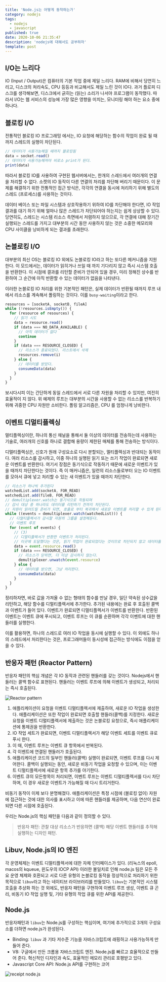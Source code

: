 ```yaml
---
title: 'Node.js는 어떻게 동작하는가'
category: nodejs
tags:
  - nodejs
  - javascript
published: true
date: 2020-10-06 21:35:47
description: 'nodejs에 대해서도 공부하자'
template: post
---
```


## I/O는 느리다

IO (Input / Output)은 컴퓨터의 기본 작업 중에 제일 느리다. RAM에 비해서 당연히 느리고, 디스크의 처리속도, CPU 등등과 비교해서도 제일 느린 것이 IO다. 과거 플로피 디스크를 생각해보면, 디스크에서 긁히는 (읽는) 소리가 나서야 프로그램이 동작했다. 따라서 I/O는 웹 서비스의 성능에 가장 많은 영향을 미치는, 모니터링 해야 하는 요소 중에 하나다.

## 블로킹 I/O

전통적인 블로킹 IO 프로그래밍 에서는, IO 요청에 해당하는 함수의 작업이 완료 될 때까지 스레드의 실행이 차단된다.

```javascript
// 데이터가 사용가능해질 때까지 블로킹됨
data = socket.read()
// 데이터가 사용가능해져야 비로소 print가 된다.
print(data)
```

따라서 블로킹 IO를 사용하여 구현된 웹서버에서는, 한개의 스레드에서 여러개의 연결을 처리할 수 없다. 소켓의 IO 동작이 다른 연결의 처리를 차단해 버리기 때문이다. 이 문제를 해결하기 위한 전통적인 접근 방식은, 각각의 연결을 동시에 처리하기 위해 별도의 스레드 (프로세스)를 사용하는 것이다.

데이터 베이스 또는 파일 시스템과 상호작용하기 위하여 IO를 차단해야 한다면, IO 작업 결과를 대기 하기 위해 얼마나 많은 스레드가 차단되어야 하는지는 쉽게 상상할 수 있다. 당연히도, 스레드는 시스템 리소스 측면에서 저렴하지 않으므로, 각 연결에 대해 장기간 실행되는 스레드를 가지고 대부분의 시간 동안 사용하지 않는 것은 소중한 메모리와 CPU 사이클을 낭비하게 되는 결과를 초래한다.

## 논블로킹 I/O

대부분의 최신 OS는 블로킹 IO 외에도 논블로킹 IO라고 하는 또다른 메커니즘을 지원한다. 이 모드에서는, 데이터가 읽히거나 쓰일 때 까지 기다리지 않고 즉시 시스템 호출을 반환한다. 이 시점에 결과를 리턴할 준비가 안되어 있을 경우, 미리 정해진 상수를 반환하여 그 순간에 아직 반환할 수 있는 데이터가 없음을 나타낸다.

이러한 논블로킹 IO 처리를 위한 기본적인 패턴은, 실제 데이터가 반환될 때까지 루프 내에서 리소스를 계속해서 폴링하는 것이다. 이를 `busy-waiting`이라고 한다.

```javascript
resources = [socketA, socketB, fileA]
while (!resources.isEmpty()) {
  for (resource of resources) {
    // 읽기 시도
    data = resource.read()
    if (data === NO_DATA_AVAILABLE) {
      // 아직 데이터가 없다
      continue
    }
    if (data === RESOURCE_CLOSED) {
      // 리소스가 종료되었다. 리스트에서 삭제
      resources.remove(i)
    } else {
      // 데이터를 받았다.
      consumeData(data)
    }
  }
}
```

보시다시피 이는 간단하게 동일 스레드에서 서로 다른 자원을 처리할 수 있지만, 여전히 효율적이 지 않다. 위 예제의 루프는 대부분의 시간을 사용할 수 없는 리소스를 반복하기 위해 귀중한 CPU 자원만 소비한다. 폴링 알고리즘은, CPU 를 엄청나게 낭비한다.

## 이벤트 디멀티플렉싱

멀티플렉싱이란, 하나의 통신 채널을 통해서 둘 이상의 데이터를 전송하는데 사용하는 기술로, 여러개의 신호를 하나로 결합해 용량이 제한된 매체를 통해 전송하는 방식이다.

디멀티플렉싱은, 신호가 원래 구성요소로 다시 분할되는, 멀티플렉싱과 반대되는 동작이다. 여러 리소스를 감시하고, 이중 하나의 실행된 읽기 또는 쓰기 작업이 완료되면 새로운 이벤트를 반환한다. 여기서 장점은 동기식으로 작동하기 때문에 새로운 이벤트가 있을 때까지 차단한다는 것이다. 즉 이 매커니즘은, 일련의 리소스들로부터 오는 IO 이벤트를 모아서 큐에 넣고 처리할 수 있는 새 이벤트가 있을 때까지 차단한다.

```javascript
// 리소스가 하나씩 추가된다
watchedList.add(socketA, FOR_READ)
watchedList.add(fileB, FOR_READ)
// demultiplexer.watch는 동기식으로 작동되며
// 감시 대상 중 하나라도 데이터를 리턴하기 전까지 차단된다.
// 자원이 읽어드릴 준비가 되면, 호출로 부터 복귀해서 새로운 이벤트를 처리할 수 있게 된다. (비동기)
while ((events = demultiplexer.watch(watchedList))) {
  // 디멀티플렉서가 감시할 자원의 그룹을 설정해둔다.
  // 이벤트 루프
  for (event of events) {
    // (3)
    // 디멀티플렉서가 반환한 이벤트가 처리된다.
    // 이곳에 도달했다는 것은, 읽기 작업이 완료되었다는 것이므로 차단되지 않고 데이터를 반환한다.
    data = event.resource.read()
    if (data === RESOURCE_CLOSED) {
      // 리소스가 닫히면, 더 이상 감시하지 않는다.
      demultiplexer.unwatch(event.resource)
    } else {
      // 데이터를 받으면, 그냥 처리한다.
      consumeData(data)
    }
  }
}
```

정리하자면, 바로 값을 가져올 수 없는 형태의 함수를 만날 경우, 일단 약속된 상수값을 리턴하고, 해당 함수를 디멀티플렉서에 추가한다. 추가된 내용에는 완료 후 호출된 콜백과 이벤트가 들어 있다. 이벤트가 완료되면 디멀티플렉서가 이벤트를 반환한다. 반환된 이벤트는 이벤트 큐에 푸시되고, 이벤트 루프는 이 큐를 순환하며 각각 이벤트에 대한 핸들러를 실행한다.

이를 활용하면, 하나의 스레드로 여러 IO 작업을 동시에 실행할 수 있다. 이 외에도 하나의 스레드에서 처리한다는 것은, 프로그래머들이 동시성에 접근하는 방식에도 이점을 얻을 수 있다.

## 반응자 패턴 (Reactor Pattern)

반응자 패턴의 핵심 개념은 각 IO 동작과 관련된 핸들러를 갖는 것이다. Nodejs에서 핸들러는 콜백 함수로 표현된다. 핸들러는 이벤트 루프에 의해 이벤트가 생성되고, 처리되는 즉시 호출된다.

![Reactor pattern](https://miro.medium.com/max/1200/1*X0m82lpBhRONFvRGCRu84w.jpeg)

1. 애플리케이션이 요청을 이벤트 디멀티플렉서에 제출하여, 새로운 IO 작업을 생성한다. 애플리케이션은 또한 작업이 완료되면 호출할 핸들러(콜백)를 지정한다. 새로운 요청을 이벤트 디멀티플렉서에 제출하는 것은 논블로킹 요청으로, 즉시 애플리케이션에 통제권을 반환한다.
2. IO 작업 세트가 완료되면, 이벤트 디멀티플렉서가 해당 이벤트 세트를 이벤트 큐로 푸시 한다.
3. 이 때, 이벤트 루프는 이벤트 큐 항목에서 반복된다.
4. 각 이벤트에 연결된 핸들러가 호출된다.
5. 애플리케이션 코드의 일부인 핸들러(콜백) 실행이 완료되면, 이벤트 루프를 다시 제어한다. 콜백이 실행되는 동안, 새로운 비동기 작업을 요청할 수 있으며, 이는 이벤트 디멀티플렉서에 새로운 항목 추가를 야기한다.
6. 이벤트 큐의 모든항목이 처리되면, 이벤트 루프는 이벤트 디멀티플렉서를 다시 차단하며, 이 경우 새로운 이벤트가 가능해질 때 다시 트리거한다.

비동기 동작이 이제 보다 분명해졌다. 애플리케이션은 특정 시점에 (블로킹 없이) 자원에 접근하는 것에 대한 의사를 표시하고 이에 따른 핸들러를 제공하며, 다음 연산이 완료되면 다른 시점에 호출된다.

우리는 Node.js의 핵심 패턴을 다음과 같이 정의할 수 있다.

> 반응자 패턴: 관찰 대상 리소스가 반응하면 (콜백) 해당 이벤트 핸들러를 추적해 실행하는 디자인 패턴.

## Libuv, Node.js의 IO 엔진

각 운영체제는 이벤트 디멀티플렉서에 대한 자체 인터페이스가 있다. (리눅스의 epoll, macos의 kqueue, 윈도우의 IOCP API) 이러한 불일치로 인해 node.js 팀은 모든 주요 운영 체제와 호환되고 서로 다른 유형의 논블로킹 동작을 정상적으로 처리하기 위한 목적으로 `libuv`라고 하는 네이티브 라이브러리를 만들었다. `libuv`는 기본적인 시스템 호출을 추상화 하는 것 외에도, 반응자 패턴을 구현하여 이벤트 루프 생성, 이벤트 큐 곤리, 비동기 IO 작업 실행 및, 기타 유형의 작업 큐를 위한 API를 제공한다.

## Node.js

반응자패턴과 `libuv`는 Node.js를 구성하는 핵심이며, 여기에 추가적으로 3개의 구성요소를 더하면 node.js가 완성된다.

- Binding: `libuv` 과 기타 저수준 기능을 자바스크립트에 래핑하고 사용가능하게 만들어 준다.
- V8: 구글에서 만든 크롬용 자바스크립트 엔진. Node.js를 빠르고 효율적으로 만들어 준다. 혁신적인 디자인과 속도, 효율적인 메모리 관리로 호평받고 있다.
- Javascript Core API: Node.js API를 구현하는 코어

![receipt node.js](https://t1.daumcdn.net/cfile/tistory/992DF44A5AD96F4E0B)
